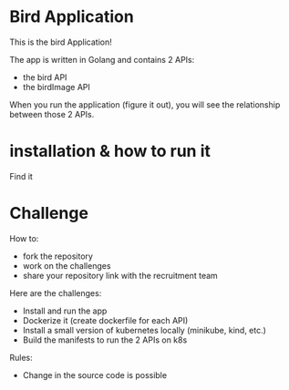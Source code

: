 # Bird Application

This is the bird Application!

The app is written in Golang and contains 2 APIs:
- the bird API
- the birdImage API

When you run the application (figure it out), you will see the relationship between those 2 APIs.

# installation & how to run it

Find it

# Challenge

How to:
- fork the repository
- work on the challenges
- share your repository link with the recruitment team

Here are the challenges:
- Install and run the app
- Dockerize it (create dockerfile for each API)
- Install a small version of kubernetes locally (minikube, kind, etc.)
- Build the manifests to run the 2 APIs on k8s 

Rules:
- Change in the source code is possible